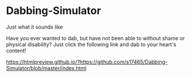 # Dabbing-Simulator
Just what it sounds like

Have you ever wanted to dab, but have not been able to without shame or physical disability? Just click the following link and dab to your heart's content!

https://htmlpreview.github.io/?https://github.com/s17465/Dabbing-Simulator/blob/master/index.html
